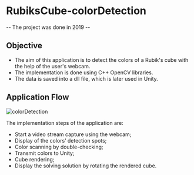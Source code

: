 # RubiksCube-colorDetection
-- The project was done in 2019 --

## Objective
- The aim of this application is to detect the colors of a Rubik's cube with the help of the user's webcam.  
- The implementation is done using C++ OpenCV libraries.  
- The data is saved into a dll file, which is later used in Unity.  

## Application Flow
![colorDetection](https://user-images.githubusercontent.com/54026035/106899295-1aedb380-66ed-11eb-9507-c6c0c460a3bd.png)


The implementation steps of the application are:
* Start a video stream capture using the webcam;  
* Display of the colors’ detection spots;  
* Color scanning by double-checking;  
* Transmit colors to Unity;  
* Cube rendering;  
* Display the solving solution by rotating the rendered cube.  

